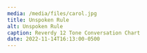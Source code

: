 ```yaml
---
media: /media/files/carol.jpg
title: Unspoken Rule
alt: Unspoken Rule
caption: Reverdy 12 Tone Conversation Chart
date: 2022-11-14T16:13:00-0500
---
```

